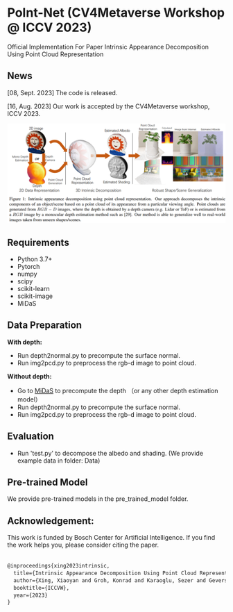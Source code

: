 # PoInt-Net (CV4Metaverse Workshop @ ICCV 2023)
Official Implementation For Paper Intrinsic Appearance Decomposition Using Point Cloud Representation

## News

[08, Sept. 2023] The code is released.

[16, Aug. 2023] Our work is accepted by the CV4Metaverse workshop, ICCV 2023.

![pipeline](Front_img.png)

## Requirements

- Python 3.7+
- Pytorch
- numpy
- scipy
- scikit-learn
- scikit-image
- MiDaS

## Data Preparation

**With depth:**

- Run depth2normal.py to precompute the surface normal.
- Run img2pcd.py to preprocess the rgb-d image to point cloud.

**Without depth:**

- Go to [MiDaS](https://github.com/isl-org/MiDaS) to precompute the depth （or any other depth estimation model）
- Run depth2normal.py to precompute the surface normal.
- Run img2pcd.py to preprocess the rgb-d image to point cloud.

## Evaluation

- Run 'test.py' to decompose the albedo and shading. (We provide example data in folder: Data)

## Pre-trained Model

We provide pre-trained models in the pre_trained_model folder.

## Acknowledgement:

This work is funded by Bosch Center for Artificial Intelligence. If you find the work helps you, please consider citing the paper.


```latex

@inproceedings{xing2023intrinsic,
  title={Intrinsic Appearance Decomposition Using Point Cloud Representation},
  author={Xing, Xiaoyan and Groh, Konrad and Karaoglu, Sezer and Gevers, Theo},
  booktitle={ICCVW},
  year={2023}
}

```
